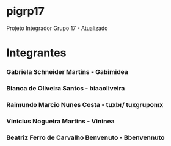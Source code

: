 # pigrp17
Projeto Integrador Grupo 17 - Atualizado

# Integrantes
### Gabriela Schneider Martins - Gabimidea
### Bianca de Oliveira Santos - biaaoliveira
### Raimundo Marcio Nunes Costa - tuxbr/ tuxgrupomx
### Vinicius Nogueira Martins - Vininea
### Beatriz Ferro de Carvalho Benvenuto - Bbenvennuto



